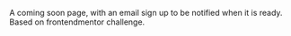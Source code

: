 A coming soon page, with an email sign up to be notified when it is ready. Based on frontendmentor challenge.